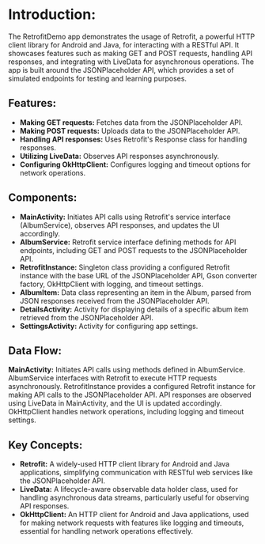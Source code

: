 <h1>Introduction:</h1>
<p>The RetrofitDemo app demonstrates the usage of Retrofit, a powerful HTTP client library for Android and Java, for interacting with a RESTful API. It showcases features such as making GET and POST requests, handling API responses, and integrating with LiveData for asynchronous operations. The app is built around the JSONPlaceholder API, which provides a set of simulated endpoints for testing and learning purposes.</p>

<h2>Features:</h2>
<ul>
  <li><strong>Making GET requests:</strong> Fetches data from the JSONPlaceholder API.</li>
  <li><strong>Making POST requests:</strong> Uploads data to the JSONPlaceholder API.</li>
  <li><strong>Handling API responses:</strong> Uses Retrofit's Response class for handling responses.</li>
  <li><strong>Utilizing LiveData:</strong> Observes API responses asynchronously.</li>
  <li><strong>Configuring OkHttpClient:</strong> Configures logging and timeout options for network operations.</li>
</ul>

<h2>Components:</h2>
<ul>
  <li><strong>MainActivity:</strong> Initiates API calls using Retrofit's service interface (AlbumService), observes API responses, and updates the UI accordingly.</li>
  <li><strong>AlbumService:</strong> Retrofit service interface defining methods for API endpoints, including GET and POST requests to the JSONPlaceholder API.</li>
  <li><strong>RetrofitInstance:</strong> Singleton class providing a configured Retrofit instance with the base URL of the JSONPlaceholder API, Gson converter factory, OkHttpClient with logging, and timeout settings.</li>
  <li><strong>AlbumItem:</strong> Data class representing an item in the Album, parsed from JSON responses received from the JSONPlaceholder API.</li>
  <li><strong>DetailsActivity:</strong> Activity for displaying details of a specific album item retrieved from the JSONPlaceholder API.</li>
  <li><strong>SettingsActivity:</strong> Activity for configuring app settings.</li>
</ul>

<h2>Data Flow:</h2>
<p><strong>MainActivity:</strong> Initiates API calls using methods defined in AlbumService. AlbumService interfaces with Retrofit to execute HTTP requests asynchronously. RetrofitInstance provides a configured Retrofit instance for making API calls to the JSONPlaceholder API. API responses are observed using LiveData in MainActivity, and the UI is updated accordingly. OkHttpClient handles network operations, including logging and timeout settings.</p>

<h2>Key Concepts:</h2>
<ul>
  <li><strong>Retrofit:</strong> A widely-used HTTP client library for Android and Java applications, simplifying communication with RESTful web services like the JSONPlaceholder API.</li>
  <li><strong>LiveData:</strong> A lifecycle-aware observable data holder class, used for handling asynchronous data streams, particularly useful for observing API responses.</li>
  <li><strong>OkHttpClient:</strong> An HTTP client for Android and Java applications, used for making network requests with features like logging and timeouts, essential for handling network operations effectively.</li>
</ul>
